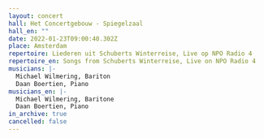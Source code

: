 ```yaml
---
layout: concert
hall: Het Concertgebouw - Spiegelzaal
hall_en: ""
date: 2022-01-23T09:00:40.302Z
place: Amsterdam
repertoire: Liederen uit Schuberts Winterreise, Live op NPO Radio 4
repertoire_en: Songs from Schuberts Winterreise, Live on NPO Radio 4
musicians: |-
  Michael Wilmering, Bariton
  Daan Boertien, Piano
musicians_en: |-
  Michael Wilmering, Baritone
  Daan Boertien, Piano
in_archive: true
cancelled: false
---
```

